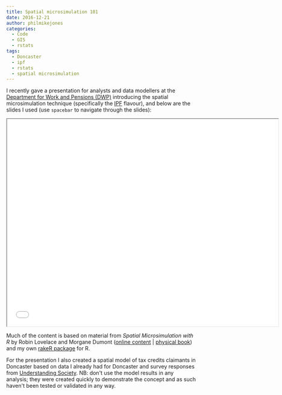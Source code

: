 ```yaml
---
title: Spatial microsimulation 101
date: 2016-12-21
author: philmikejones
categories:
  - Code
  - GIS
  - rstats
tags:
  - Doncaster
  - ipf
  - rstats
  - spatial microsimulation
---
```


I recently gave a presentation for analysts and data modellers at the [Department for Work and Pensions (DWP)](https://www.gov.uk/government/organisations/department-for-work-pensions/about/statistics) introducing the spatial microsimulation technique (specifically the [IPF](https://en.wikipedia.org/wiki/Iterative_proportional_fitting) flavour), and below are the slides I used (use `spacebar` to navigate through the slides):

<iframe src="../../presentations/2016-12-14-spatial-microsim-101.html" width="720px" height="550px"></iframe>
<!-- each post is in it's own folder, so need two ../ -->

Much of the content is based on material from _Spatial Microsimulation with R_ by Robin Lovelace and Morgane Dumont ([online content](http://robinlovelace.net/spatial-microsim-book/) | [physical book](https://www.crcpress.com/Spatial-Microsimulation-with-R/Lovelace-Dumont/p/book/9781498711548)) and my own [rakeR package](https://philmikejones.github.io/rakeR/) for R. 

For the presentation I also created a spatial model of tax credits claimants in Doncaster based on data I already had for Doncaster and survey responses from [Understanding Society](https://www.understandingsociety.ac.uk/). NB: don't use the model results in any analysis; they were created quickly to demonstrate the concept and as such haven't been tested or validated in any way.
